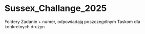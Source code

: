 # Sussex_Challange_2025

Foldery Zadanie + numer, odpowiadają poszczególnym Taskom dla konkretnych drużyn
